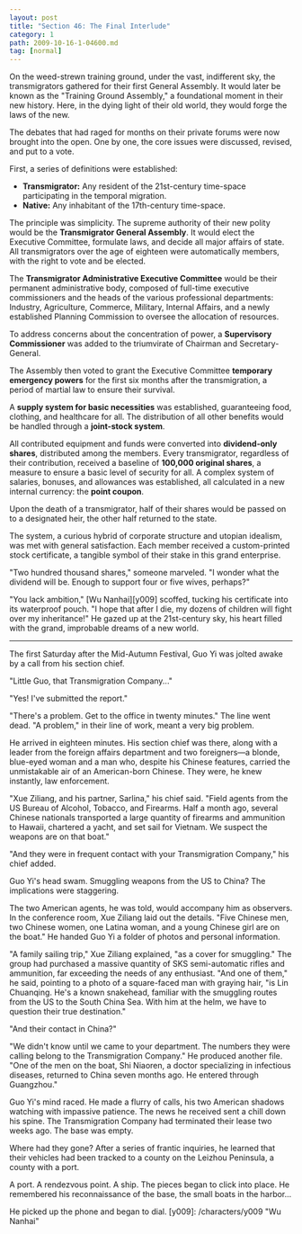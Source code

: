 ```yaml
---
layout: post
title: "Section 46: The Final Interlude"
category: 1
path: 2009-10-16-1-04600.md
tag: [normal]
---
```


On the weed-strewn training ground, under the vast, indifferent sky, the transmigrators gathered for their first General Assembly. It would later be known as the "Training Ground Assembly," a foundational moment in their new history. Here, in the dying light of their old world, they would forge the laws of the new.

The debates that had raged for months on their private forums were now brought into the open. One by one, the core issues were discussed, revised, and put to a vote.

First, a series of definitions were established:

*   **Transmigrator:** Any resident of the 21st-century time-space participating in the temporal migration.
*   **Native:** Any inhabitant of the 17th-century time-space.

The principle was simplicity. The supreme authority of their new polity would be the **Transmigrator General Assembly**. It would elect the Executive Committee, formulate laws, and decide all major affairs of state. All transmigrators over the age of eighteen were automatically members, with the right to vote and be elected.

The **Transmigrator Administrative Executive Committee** would be their permanent administrative body, composed of full-time executive commissioners and the heads of the various professional departments: Industry, Agriculture, Commerce, Military, Internal Affairs, and a newly established Planning Commission to oversee the allocation of resources.

To address concerns about the concentration of power, a **Supervisory Commissioner** was added to the triumvirate of Chairman and Secretary-General.

The Assembly then voted to grant the Executive Committee **temporary emergency powers** for the first six months after the transmigration, a period of martial law to ensure their survival.

A **supply system for basic necessities** was established, guaranteeing food, clothing, and healthcare for all. The distribution of all other benefits would be handled through a **joint-stock system**.

All contributed equipment and funds were converted into **dividend-only shares**, distributed among the members. Every transmigrator, regardless of their contribution, received a baseline of **100,000 original shares**, a measure to ensure a basic level of security for all. A complex system of salaries, bonuses, and allowances was established, all calculated in a new internal currency: the **point coupon**.

Upon the death of a transmigrator, half of their shares would be passed on to a designated heir, the other half returned to the state.

The system, a curious hybrid of corporate structure and utopian idealism, was met with general satisfaction. Each member received a custom-printed stock certificate, a tangible symbol of their stake in this grand enterprise.

"Two hundred thousand shares," someone marveled. "I wonder what the dividend will be. Enough to support four or five wives, perhaps?"

"You lack ambition," [Wu Nanhai][y009] scoffed, tucking his certificate into its waterproof pouch. "I hope that after I die, my dozens of children will fight over my inheritance!" He gazed up at the 21st-century sky, his heart filled with the grand, improbable dreams of a new world.

***

The first Saturday after the Mid-Autumn Festival, Guo Yi was jolted awake by a call from his section chief.

"Little Guo, that Transmigration Company..."

"Yes! I've submitted the report."

"There's a problem. Get to the office in twenty minutes." The line went dead. "A problem," in their line of work, meant a very big problem.

He arrived in eighteen minutes. His section chief was there, along with a leader from the foreign affairs department and two foreigners—a blonde, blue-eyed woman and a man who, despite his Chinese features, carried the unmistakable air of an American-born Chinese. They were, he knew instantly, law enforcement.

"Xue Ziliang, and his partner, Sarlina," his chief said. "Field agents from the US Bureau of Alcohol, Tobacco, and Firearms. Half a month ago, several Chinese nationals transported a large quantity of firearms and ammunition to Hawaii, chartered a yacht, and set sail for Vietnam. We suspect the weapons are on that boat."

"And they were in frequent contact with your Transmigration Company," his chief added.

Guo Yi's head swam. Smuggling weapons from the US to China? The implications were staggering.

The two American agents, he was told, would accompany him as observers. In the conference room, Xue Ziliang laid out the details. "Five Chinese men, two Chinese women, one Latina woman, and a young Chinese girl are on the boat." He handed Guo Yi a folder of photos and personal information.

"A family sailing trip," Xue Ziliang explained, "as a cover for smuggling." The group had purchased a massive quantity of SKS semi-automatic rifles and ammunition, far exceeding the needs of any enthusiast. "And one of them," he said, pointing to a photo of a square-faced man with graying hair, "is Lin Chuanqing. He's a known snakehead, familiar with the smuggling routes from the US to the South China Sea. With him at the helm, we have to question their true destination."

"And their contact in China?"

"We didn't know until we came to your department. The numbers they were calling belong to the Transmigration Company." He produced another file. "One of the men on the boat, Shi Niaoren, a doctor specializing in infectious diseases, returned to China seven months ago. He entered through Guangzhou."

Guo Yi's mind raced. He made a flurry of calls, his two American shadows watching with impassive patience. The news he received sent a chill down his spine. The Transmigration Company had terminated their lease two weeks ago. The base was empty.

Where had they gone? After a series of frantic inquiries, he learned that their vehicles had been tracked to a county on the Leizhou Peninsula, a county with a port.

A port. A rendezvous point. A ship. The pieces began to click into place. He remembered his reconnaissance of the base, the small boats in the harbor...

He picked up the phone and began to dial.
[y009]: /characters/y009 "Wu Nanhai"